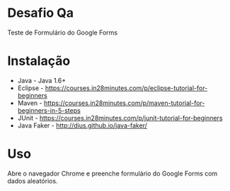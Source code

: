 # Desafio Qa
Teste de Formulário do Google Forms

# Instalação
- Java - Java 1.6+
- Eclipse - https://courses.in28minutes.com/p/eclipse-tutorial-for-beginners
- Maven - https://courses.in28minutes.com/p/maven-tutorial-for-beginners-in-5-steps
- JUnit - https://courses.in28minutes.com/p/junit-tutorial-for-beginners
- Java Faker - http://dius.github.io/java-faker/

# Uso
Abre o navegador Chrome e preenche formulário do Google Forms com dados aleatórios.

